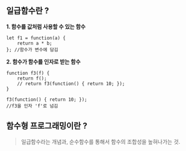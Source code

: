 ## 일급함수란 ?
**1. 함수를 값처럼 사용할 수 있는 함수**

```
let f1 = function(a) {
    return a * b;
}; //함수가 변수에 담김
```
**2. 함수가 함수를 인자로 받는 함수**
```
function f3(f) {
    return f();
    // return f3(function() { return 10; });
}

f3(function() { return 10; });
//f3을 인자 'f'로 넘김
```
## 함수형 프로그래밍이란 ?
> 일급함수라는 개념과,
 순수함수를 통해서 함수의 조합성을 높혀나가는 것.